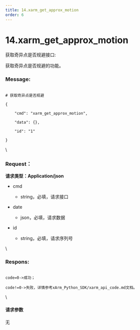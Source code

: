 ```yaml
---
title: 14.xarm_get_approx_motion
order: 6
---
```

# 14.xarm\_get\_approx\_motion



 



获取奇异点是否规避接口:

获取奇异点是否规避的功能。



### Message:  



```

# 获取奇异点是否规避

{

    "cmd": "xarm_get_approx_motion",

    "data": {},

    "id": "1"

}

```



\





### Request：    



**请求类型：Application/json**



* cmd

  * string，必填，请求接口

* date

  * json，必填，请求数据

* id

  * string，必填，请求序列号



\





### Respons:     



```

code=0->成功；

code!=0->失败，详情参考xArm_Python_SDK/xarm_api_code.md文档。

```



\





#### 请求参数



无
